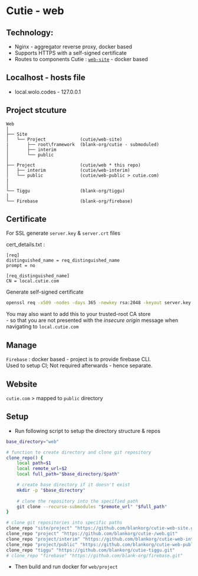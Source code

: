 # Cutie - web

## Technology:
- Nginx - aggregator reverse proxy, docker based
- Supports HTTPS with a self-signed certificate
- Routes to components Cutie : [`web-site`](https://github.com/blankorg/cutie-web-site) - docker based

## Localhost - hosts file

- local.wolo.codes - 127.0.0.1

## Project stcuture

```
Web
│
├── Site
│   └── Project             (cutie/web-site)
|       ├── root\framework  (blank-org/cutie - submoduled)
│       ├── interim
│       └── public
│
├── Project                 (cutie/web * this repo)
│   ├── interim             (cutie/web-interim)
│   └── public              (cutie/web-public > cutie.com)
|
│
└── Tiggu                   (blank-org/tiggu)
│
└── Firebase                (blank-org/firebase)
```

## Certificate

For SSL generate `server.key` & `server.crt` files

cert_details.txt :

```
[req]
distinguished_name = req_distinguished_name
prompt = no

[req_distinguished_name]
CN = local.cutie.com
```

Generate self-signed certificate
```bash
openssl req -x509 -nodes -days 365 -newkey rsa:2048 -keyout server.key -out server.crt -config cert_details.txt
```

You may also want to add this to your trusted-root CA store  
\- so that you are not presented with the *insecure origin* message when navigating to `local.cutie.com`


## Manage
`Firebase` : docker based - project is to provide firebase CLI.  
Used to setup CI; Not required afterwards - hence separate.

## Website
`cutie.com` \> mapped to `public` directory

## Setup
- Run following script to setup the directory structure & repos
```bash
base_directory="web"

# function to create directory and clone git repository
clone_repo() {
    local path=$1
    local remote_url=$2
    local full_path="$base_directory/$path"

    # create base directory if it doesn't exist
    mkdir -p "$base_directory"
    
    # clone the repository into the specified path
    git clone --recurse-submodules "$remote_url" "$full_path"
}

# clone git repositories into specific paths
clone_repo "site/project" "https://github.com/blankorg/cutie-web-site.git"
clone_repo "project" "https://github.com/blankorg/cutie-/web.git"
clone_repo "project/interim" "https://github.com/blankorg/cutie-web-interim.git"
clone_repo "project/public" "https://github.com/blankorg/cutie-web-public.git"
clone_repo "tiggu" "https://github.com/blankorg/cutie-tiggu.git"
# clone_repo "firebase" "https://github.com/blank-org/firebase.git"
```

- Then build and run docker for `web/project`